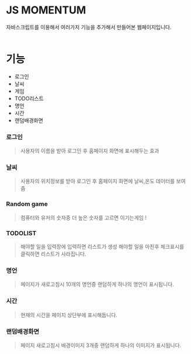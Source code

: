 # JS MOMENTUM

자바스크립트를 이용해서 여러가지 기능을 추가해서 만들어본 웹페이지입니다.<br></br>

# 기능

- 로그인
- 날씨
- 게임
- TODO리스트
- 명언
- 시간
- 랜덤배경화면

### 로그인

> 사용자의 이름을 받아 로그인 후 홈페이지 화면에 표시해두는 효과

### 날씨

> 사용자의 위치정보를 받아 로그인 후 홈페이지 화면에 날씨,온도 데이터를 보여줌

### Random game

> 컴퓨터와 유저의 숫자중 더 높은 숫자를 고르면 이기는게임 !

### TODOLIST

> 해야할 일을 입력창에 입력하면 리스트가 생성 해야할 일을 마친후 체크표시를 클릭하면 리스트가 사라집니다.

### 명언

> 페이지가 새로고침시 10개의 명언중 랜덤하게 하나의 명언이 표시됩니다.

### 시간

> 현재의 시간을 페이지 상단부에 표시해둡니다.

### 랜덤배경화면

> 페이지 새로고침시 배경이미지 3개중 랜덤하게 하나의 이미지가 표시됩니다.
